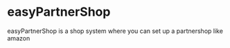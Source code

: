 easyPartnerShop
===============

easyPartnerShop is a shop system where you can set up a partnershop like amazon